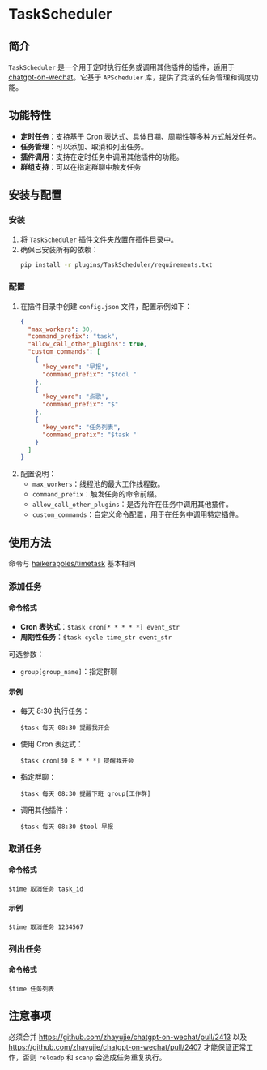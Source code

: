 # TaskScheduler

## 简介

`TaskScheduler` 是一个用于定时执行任务或调用其他插件的插件，适用于 [chatgpt-on-wechat](https://github.com/zhayujie/chatgpt-on-wechat)。它基于 `APScheduler` 库，提供了灵活的任务管理和调度功能。

## 功能特性

- **定时任务**：支持基于 Cron 表达式、具体日期、周期性等多种方式触发任务。
- **任务管理**：可以添加、取消和列出任务。
- **插件调用**：支持在定时任务中调用其他插件的功能。
- **群组支持**：可以在指定群聊中触发任务

## 安装与配置

### 安装

1. 将 `TaskScheduler` 插件文件夹放置在插件目录中。
2. 确保已安装所有的依赖：
   ```bash
   pip install -r plugins/TaskScheduler/requirements.txt
   ```

### 配置

1. 在插件目录中创建 `config.json` 文件，配置示例如下：
   ```json
   {
     "max_workers": 30,
     "command_prefix": "task",
     "allow_call_other_plugins": true,
     "custom_commands": [
       {
         "key_word": "早报",
         "command_prefix": "$tool "
       },
       {
         "key_word": "点歌",
         "command_prefix": "$"
       },
       {
         "key_word": "任务列表",
         "command_prefix": "$task "
       }
     ]
   }
   ```
2. 配置说明：
   - `max_workers`：线程池的最大工作线程数。
   - `command_prefix`：触发任务的命令前缀。
   - `allow_call_other_plugins`：是否允许在任务中调用其他插件。
   - `custom_commands`：自定义命令配置，用于在任务中调用特定插件。

## 使用方法

命令与 [haikerapples/timetask](https://github.com/haikerapples/timetask) 基本相同

### 添加任务

#### 命令格式

- **Cron 表达式**：`$task cron[* * * * *] event_str`
- **周期性任务**：`$task cycle time_str event_str`

可选参数：
- `group[group_name]`：指定群聊

#### 示例

- 每天 8:30 执行任务：
  ```
  $task 每天 08:30 提醒我开会
  ```
- 使用 Cron 表达式：
  ```
  $task cron[30 8 * * *] 提醒我开会
  ```
- 指定群聊：
  ```
  $task 每天 08:30 提醒下班 group[工作群]
  ```
- 调用其他插件：
  ```
  $task 每天 08:30 $tool 早报
  ```

### 取消任务

#### 命令格式

```
$time 取消任务 task_id
```

#### 示例

```
$time 取消任务 1234567
```

### 列出任务

#### 命令格式

```
$time 任务列表
```


## 注意事项

必须合并 https://github.com/zhayujie/chatgpt-on-wechat/pull/2413 以及 https://github.com/zhayujie/chatgpt-on-wechat/pull/2407 才能保证正常工作，否则 `reloadp` 和 `scanp` 会造成任务重复执行。